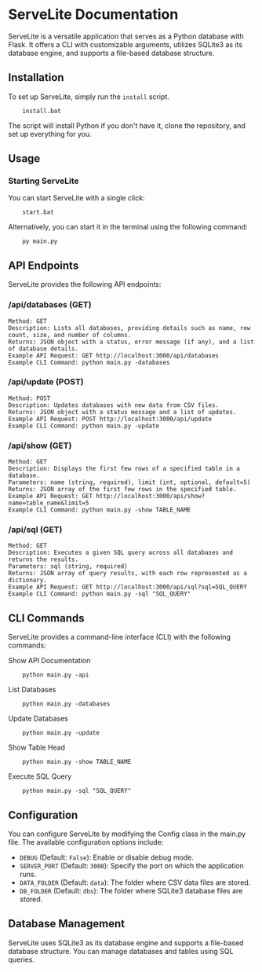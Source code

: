 # ServeLite Documentation

ServeLite is a versatile application that serves as a Python database with Flask. It offers a CLI with customizable arguments, utilizes SQLite3 as its database engine, and supports a file-based database structure.

## Installation

To set up ServeLite, simply run the `install` script.

```
    install.bat
```

The script will install Python if you don't have it, clone the repository, and set up everything for you.

## Usage

### Starting ServeLite

You can start ServeLite with a single click:

```
    start.bat
```

Alternatively, you can start it in the terminal using the following command:

```
    py main.py
```

## API Endpoints

ServeLite provides the following API endpoints:

### /api/databases (GET)

```
Method: GET
Description: Lists all databases, providing details such as name, row count, size, and number of columns.
Returns: JSON object with a status, error message (if any), and a list of database details.
Example API Request: GET http://localhost:3000/api/databases
Example CLI Command: python main.py -databases
```

### /api/update (POST)

```
Method: POST
Description: Updates databases with new data from CSV files.
Returns: JSON object with a status message and a list of updates.
Example API Request: POST http://localhost:3000/api/update
Example CLI Command: python main.py -update
```

### /api/show (GET)

```
Method: GET
Description: Displays the first few rows of a specified table in a database.
Parameters: name (string, required), limit (int, optional, default=5)
Returns: JSON array of the first few rows in the specified table.
Example API Request: GET http://localhost:3000/api/show?name=table_name&limit=5
Example CLI Command: python main.py -show TABLE_NAME
```

### /api/sql (GET)

```
Method: GET
Description: Executes a given SQL query across all databases and returns the results.
Parameters: sql (string, required)
Returns: JSON array of query results, with each row represented as a dictionary.
Example API Request: GET http://localhost:3000/api/sql?sql=SQL_QUERY
Example CLI Command: python main.py -sql "SQL_QUERY"
```

## CLI Commands

ServeLite provides a command-line interface (CLI) with the following commands:

Show API Documentation

```
    python main.py -api
```

List Databases

```
    python main.py -databases
```

Update Databases

```
    python main.py -update
```

Show Table Head

```
    python main.py -show TABLE_NAME
```

Execute SQL Query

```
    python main.py -sql "SQL_QUERY"
```

## Configuration

You can configure ServeLite by modifying the Config class in the main.py file. The available configuration options include:

- `DEBUG` (Default: `False`): Enable or disable debug mode.
- `SERVER_PORT` (Default: `3000`): Specify the port on which the application runs.
- `DATA_FOLDER` (Default: `data`): The folder where CSV data files are stored.
- `DB_FOLDER` (Default: `dbs`): The folder where SQLite3 database files are stored.

## Database Management

ServeLite uses SQLite3 as its database engine and supports a file-based database structure. You can manage databases and tables using SQL queries.
